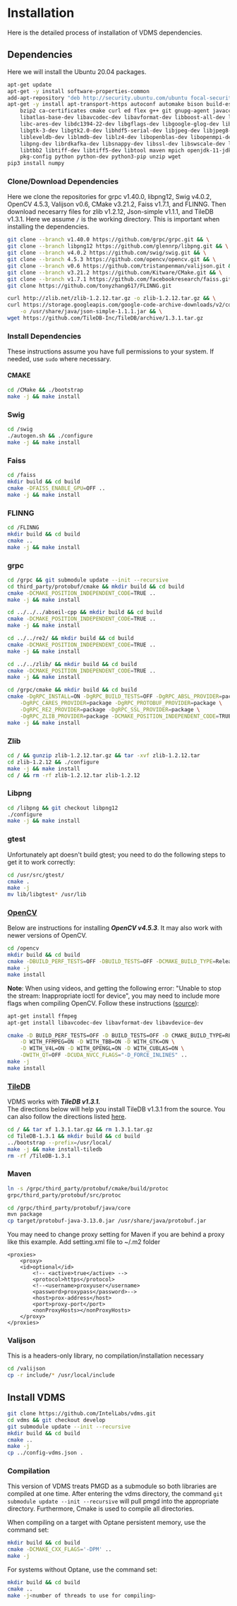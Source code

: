 # Installation
Here is the detailed process of installation of VDMS dependencies.

## Dependencies
Here we will install the Ubuntu 20.04 packages.
```bash
apt-get update
apt-get -y install software-properties-common
add-apt-repository "deb http://security.ubuntu.com/ubuntu focal-security main"
apt-get -y install apt-transport-https autoconf automake bison build-essential \
    bzip2 ca-certificates cmake curl ed flex g++ git gnupg-agent javacc libarchive-tools \
    libatlas-base-dev libavcodec-dev libavformat-dev libboost-all-dev libbz2-dev \
    libc-ares-dev libdc1394-22-dev libgflags-dev libgoogle-glog-dev libgtest-dev \
    libgtk-3-dev libgtk2.0-dev libhdf5-serial-dev libjpeg-dev libjpeg8-dev libjsoncpp-dev \
    libleveldb-dev liblmdb-dev liblz4-dev libopenblas-dev libopenmpi-dev \
    libpng-dev librdkafka-dev libsnappy-dev libssl-dev libswscale-dev libtbb-dev \
    libtbb2 libtiff-dev libtiff5-dev libtool maven mpich openjdk-11-jdk-headless \
    pkg-config python python-dev python3-pip unzip wget
pip3 install numpy
```
### Clone/Download Dependencies
Here we clone the repositories for grpc v1.40.0, libpng12, Swig v4.0.2, OpenCV 4.5.3, Valijson v0.6, CMake v3.21.2, Faiss v1.7.1, and FLINNG. Then download necesarry files for zlib v1.2.12, Json-simple v1.1.1, and TileDB v1.3.1.
Here we assume `/` is the working directory. This is important when installing the dependencies.
```bash
git clone --branch v1.40.0 https://github.com/grpc/grpc.git && \
git clone --branch libpng12 https://github.com/glennrp/libpng.git && \
git clone --branch v4.0.2 https://github.com/swig/swig.git && \
git clone --branch 4.5.3 https://github.com/opencv/opencv.git && \
git clone --branch v0.6 https://github.com/tristanpenman/valijson.git && \
git clone --branch v3.21.2 https://github.com/Kitware/CMake.git && \
git clone --branch v1.7.1 https://github.com/facebookresearch/faiss.git && \
git clone https://github.com/tonyzhang617/FLINNG.git

curl http://zlib.net/zlib-1.2.12.tar.gz -o zlib-1.2.12.tar.gz && \
curl https://storage.googleapis.com/google-code-archive-downloads/v2/code.google.com/json-simple/json-simple-1.1.1.jar \
    -o /usr/share/java/json-simple-1.1.1.jar && \
wget https://github.com/TileDB-Inc/TileDB/archive/1.3.1.tar.gz
```

### Install Dependencies
These instructions assume you have full permissions to your system.
If needed, use `sudo` where necessary.
#### CMAKE
```bash
cd /CMake && ./bootstrap
make -j && make install
```

### Swig
```bash
cd /swig
./autogen.sh && ./configure
make -j && make install
```

### Faiss
```bash
cd /faiss
mkdir build && cd build
cmake -DFAISS_ENABLE_GPU=OFF ..
make -j && make install
```

### FLINNG
```bash
cd /FLINNG
mkdir build && cd build
cmake ..
make -j && make install
```

### grpc
```bash
cd /grpc && git submodule update --init --recursive
cd third_party/protobuf/cmake && mkdir build && cd build
cmake -DCMAKE_POSITION_INDEPENDENT_CODE=TRUE ..
make -j && make install

cd ../../../abseil-cpp && mkdir build && cd build
cmake -DCMAKE_POSITION_INDEPENDENT_CODE=TRUE ..
make -j && make install

cd ../../re2/ && mkdir build && cd build
cmake -DCMAKE_POSITION_INDEPENDENT_CODE=TRUE ..
make -j && make install

cd ../../zlib/ && mkdir build && cd build
cmake -DCMAKE_POSITION_INDEPENDENT_CODE=TRUE ..
make -j && make install

cd /grpc/cmake && mkdir build && cd build
cmake -DgRPC_INSTALL=ON -DgRPC_BUILD_TESTS=OFF -DgRPC_ABSL_PROVIDER=package \
    -DgRPC_CARES_PROVIDER=package -DgRPC_PROTOBUF_PROVIDER=package \
    -DgRPC_RE2_PROVIDER=package -DgRPC_SSL_PROVIDER=package \
    -DgRPC_ZLIB_PROVIDER=package -DCMAKE_POSITION_INDEPENDENT_CODE=TRUE ../..
make -j && make install
```

### Zlib
```bash
cd / && gunzip zlib-1.2.12.tar.gz && tar -xvf zlib-1.2.12.tar
cd zlib-1.2.12 && ./configure
make -j && make install
cd / && rm -rf zlib-1.2.12.tar zlib-1.2.12
```

### Libpng
```bash
cd /libpng && git checkout libpng12
./configure
make -j && make install
```

### gtest
Unfortunately apt doesn't build gtest;
you need to do the following steps to get it to work correctly:
```bash
cd /usr/src/gtest/
cmake .
make -j
mv lib/libgtest* /usr/lib
```

### [OpenCV](https://opencv.org/)

Below are instructions for installing ***OpenCV v4.5.3***. It may also work with newer versions of OpenCV.
```bash
cd /opencv
mkdir build && cd build
cmake -DBUILD_PERF_TESTS=OFF -DBUILD_TESTS=OFF -DCMAKE_BUILD_TYPE=Release -DCMAKE_INSTALL_PREFIX=/usr/local ..
make -j
make install
```

**Note**: When using videos, and getting the following error: "Unable to stop the stream: Inappropriate ioctl for device", you may need to include more flags when compiling OpenCV. Follow these instructions ([source](https://stackoverflow.com/questions/41200201/opencv-unable-to-stop-the-stream-inappropriate-ioctl-for-device)):
```bash
apt-get install ffmpeg
apt-get install libavcodec-dev libavformat-dev libavdevice-dev

cmake -D BUILD_PERF_TESTS=OFF -D BUILD_TESTS=OFF -D CMAKE_BUILD_TYPE=RELEASE -D CMAKE_INSTALL_PREFIX=/usr/local \
    -D WITH_FFMPEG=ON -D WITH_TBB=ON -D WITH_GTK=ON \
    -D WITH_V4L=ON -D WITH_OPENGL=ON -D WITH_CUBLAS=ON \
    -DWITH_QT=OFF -DCUDA_NVCC_FLAGS="-D_FORCE_INLINES" ..
make -j
make install
```

### [TileDB](https://tiledb.io/)
VDMS works with ***TileDB v1.3.1.***<br>
The directions below will help you install TileDB v1.3.1 from the source.
You can also follow the directions listed
[here](https://docs.tiledb.io/en/latest/installation.html).
```bash
cd / && tar xf 1.3.1.tar.gz && rm 1.3.1.tar.gz
cd TileDB-1.3.1 && mkdir build && cd build
../bootstrap --prefix=/usr/local/
make -j && make install-tiledb
rm -rf /TileDB-1.3.1
```

### Maven
```bash
ln -s /grpc/third_party/protobuf/cmake/build/protoc
grpc/third_party/protobuf/src/protoc

cd /grpc/third_party/protobuf/java/core
mvn package
cp target/protobuf-java-3.13.0.jar /usr/share/java/protobuf.jar
```

You may need to change proxy setting for Maven if you are behind a proxy like this example.
Add setting.xml file to ~/.m2 folder
```
<proxies>
    <proxy>
    <id>optional</id>
        <!-- <active>true</active> -->
        <protocol>https</protocol>
        <!--<username>proxyuser</username>
        <password>proxypass</password>-->
        <host>prox-address</host>
        <port>proxy-port</port>
        <nonProxyHosts></nonProxyHosts>
    </proxy>
</proxies>
```

### Valijson
This is a headers-only library, no compilation/installation necessary
```bash
cd /valijson
cp -r include/* /usr/local/include
```

## Install VDMS
```bash
git clone https://github.com/IntelLabs/vdms.git
cd vdms && git checkout develop
git submodule update --init --recursive
mkdir build && cd build
cmake ..
make -j
cp ../config-vdms.json .
```


### Compilation
This version of VDMS treats PMGD as a submodule so both libraries are compiled at one time. After entering the vdms directory, the command `git submodule update --init --recursive` will pull pmgd into the appropriate directory. Furthermore, Cmake is used to compile all directories.

When compiling on a target with Optane persistent memory, use the command set:
```bash
mkdir build && cd build
cmake -DCMAKE_CXX_FLAGS='-DPM' ..
make -j
```

For systems without Optane, use the command set:
```bash
mkdir build && cd build
cmake ..
make -j<number of threads to use for compiling>
```
